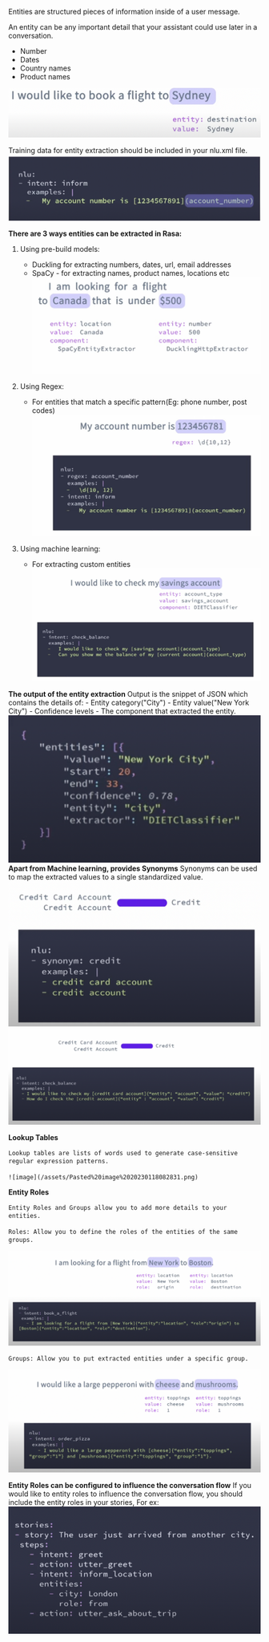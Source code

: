 Entities are structured pieces of information inside of a user message.

An entity can be any important detail that your assistant could use later in a conversation.

- Number
- Dates
- Country names
- Product names

![image](/assets/Pasted%20image%2020230109074904.png)

Training data for entity extraction should be included in your nlu.xml file.
![image](/assets/Pasted%20image%2020230109075052.png)

**There are 3 ways entities can be extracted in Rasa:**

1. Using pre-build models:

   - Duckling for extracting numbers, dates, url, email addresses
   - SpaCy - for extracting names, product names, locations etc
     ![image](/assets/Pasted%20image%2020230109075342.png)

2. Using Regex:

   - For entities that match a specific pattern(Eg: phone number, post codes)
     ![image](/assets/Pasted%20image%2020230109075523.png)

3. Using machine learning:
   - For extracting custom entities
     ![image](/assets/Pasted%20image%2020230109075746.png)

**The output of the entity extraction**
Output is the snippet of JSON which contains the details of: - Entity category("City") - Entity value("New York City") - Confidence levels - The component that extracted the entity.
![image](/assets/Pasted%20image%2020230109082809.png)
**Apart from Machine learning, provides Synonyms**
Synonyms can be used to map the extracted values to a single standardized value.
![image](/assets/Pasted%20image%2020230118082355.png)
![image](/assets/Pasted%20image%2020230118082532.png)

**Lookup Tables**

    Lookup tables are lists of words used to generate case-sensitive regular expression patterns.

    ![image](/assets/Pasted%20image%2020230118082831.png)

**Entity Roles**

    Entity Roles and Groups allow you to add more details to your entities.

    Roles: Allow you to define the roles of the entities of the same groups.

![image](/assets/Pasted%20image%2020230118083416.png)

    Groups: Allow you to put extracted entities under a specific group.

![image](/assets/Pasted%20image%2020230118083656.png)

**Entity Roles can be configured to influence the conversation flow**
If you would like to entity roles to influence the conversation flow, you should include the entity roles in your stories, For ex:
![image](/assets/Pasted%20image%2020230118084109.png)
